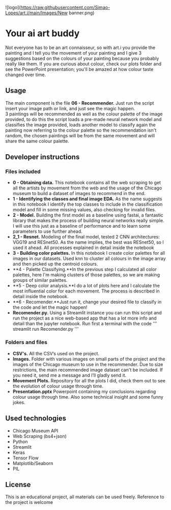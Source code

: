 ![logo](https://raw.githubusercontent.com/Simao-Lopes/art.i/main/Images/New banner.png)

# Your ai art buddy

Not everyone has to be an art connaisseur, so with art.i you provide the painting and I tell you the movement of your painting and I give 3 suggestions based on the colours of your painting because you probably really like them.
If you are curious about colour, check our plots folder and see the PowerPoint presentation; you'll be amazed at how colour taste changed over time.

## Usage  
   
The main component is the file **06 - Recommender.** Just run the script insert your image path or link, and just see the magic happen.  
3 paintings will be recommended as well as the colour palette of the image provided, to do this the script loads a pre-made neural network model and classifies the image provided, loads another model to classify again the painting now referring to the colour palette so the recommendation isn't random, the chosen paintings will be from the same movement and will share the same colour palette.

## Developer instructions

### Files included
   
- **0 - Obtaining data.** This notebook contains all the web scraping to get all the artists by movement from the web and the usage of the Chicago museum to build a dataset of images to recommend in the end.
- **1 - Identifying the classes and final image EDA.** As the name suggests in this notebook I identify the top classes to include in the classification model and fill in some missing values, also checking for invalid files.
- **2 - Model.** Building the first model as a baseline using fastai, a fantastic library that makes the process of building neural networks really simple. I will use this just as a baseline of performance and to learn some parameters to use further ahead.
- **2_1 - Resnet.** Modeling of the final model, tested 2 CNN architectures: VGG19 and RESnet50. As the name implies, the best was RESnet50, so I used it ahead. All processes explained in detail inside the notebook
- **3 - Building color palettes.** In this notebook I create color palettes for all images in our datasets. Used knn to cluster all colours in the image array and then picked up the centroid colours.
- **4 - Palette Classifying.**In the previous step I calculated all color palettes, here I'm making clusters of those palettes, so we are making groups of similar palettes.
- **5 - Deep color analysis.**I do a lot of plots here and I calculate the most influential color for each movement. The process is described in detail inside the notebook.
- **6 - Recomender.**Just run it, change your desired file to classify in the code and let the magic happen!
- **Recomender.py.** Using a Streamlit instance you can run this script and run the project as a nice web-based app that has a lot more info and detail than the jupyter notebook. Run first a terminal with the code
''' 
streamlit run Recomender.py
'''

### Folders and files

- **CSV's.** All the CSV’s used on the project. 
- **Images.** Folder with various images on small parts of the project and the images of the Chicago museum to use in the recommender. Due to size restrictions, the main recommended image dataset can't be included. If you need it, send me a message and I’ll gladly send it.
- **Movement Plots.** Repository for all the plots I did, check them out to see the evolution of colour usage through time.
- **Presentation.pptx** Powerpoint containing my conclusions regarding colour usage through time. Also some technical insight and some funny jokes.

## Used technologies

- Chicago Museum API
- Web Scraping (bs4+json)
- Python
- Streamlit
- Keras
- Tensor Flow
- Matplotlib/Seaborn
- PIL

## License

This is an educational project, all materials can be used freely. Reference to the project is welcome
